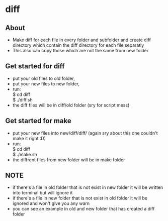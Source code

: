 diff
======================


About
----------------
- Make diff for each file in every folder and subfolder and create diff directory which contain the diff directory for each file separatly
- This also can copy those which are not the same from new folder


Get started for diff
----------------
- put your old files to old folder,
- put your new files to new folder,
- run: <br>
$ cd diff <br>
$ ./diff.sh <br>
- the diff files will be in diff/old folder (sry for script mess)

Get started for make
----------------
- put your new files into new/diff/diff/ (again sry about this one couldn't make it right :D)
- run: <br>
$ cd diff <br>
$ ./make.sh <br>
- the diffrent files from new folder will be in make folder


NOTE
----------------
- if there's a file in old folder that is not exist in new folder it will be written into terminal but will ignore it
- if there's a file in new folder that is not exist in old folder it will be ignored and won't give you any warn
- you can see an example in old and new folder that has created a diff folder

